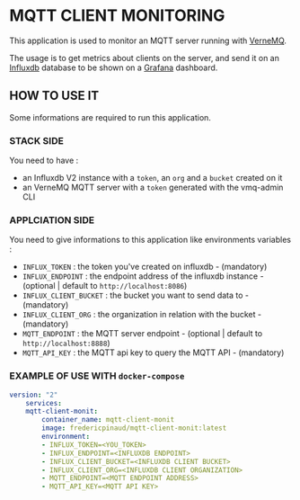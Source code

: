 # MQTT CLIENT MONITORING

This application is used to monitor an MQTT server running with [VerneMQ](https://vernemq.com/). 

The usage is to get metrics about clients on the server, and send it on an [Influxdb](https://docs.influxdata.com/) database to be shown on a [Grafana](https://grafana.com/) dashboard. 

## HOW TO USE IT 

Some informations are required to run this application. 

### STACK SIDE

You need to have : 

* an Influxdb V2 instance with a `token`, an `org` and a `bucket` created on it
* an VerneMQ MQTT server with a `token` generated with the vmq-admin CLI

### APPLCIATION SIDE

You need to give informations to this application like environments variables :  

* `INFLUX_TOKEN` : the token you've created on influxdb - (mandatory)
* `INFLUX_ENDPOINT` : the endpoint address of the influxdb instance - (optional | default to `http://localhost:8086`)
* `INFLUX_CLIENT_BUCKET` : the bucket you want to send data to - (mandatory)
* `INFLUX_CLIENT_ORG` : the organization in relation with the bucket - (mandatory)
* `MQTT_ENDPOINT` : the MQTT server endpoint - (optional | default to `http://localhost:8888`)
* `MQTT_API_KEY` : the MQTT api key to query the MQTT API - (mandatory)

### EXAMPLE OF USE WITH `docker-compose`

```yaml
version: "2"
    services:
    mqtt-client-monit:
        container_name: mqtt-client-monit
        image: fredericpinaud/mqtt-client-monit:latest
        environment: 
        - INFLUX_TOKEN=<YOU_TOKEN>
        - INFLUX_ENDPOINT=<INFLUXDB ENDPOINT>
        - INFLUX_CLIENT_BUCKET=<INFLUXDB CLIENT BUCKET>
        - INFLUX_CLIENT_ORG=<INFLUXDB CLIENT ORGANIZATION>
        - MQTT_ENDPOINT=<MQTT ENDPOINT ADDRESS>
        - MQTT_API_KEY=<MQTT API KEY>
```